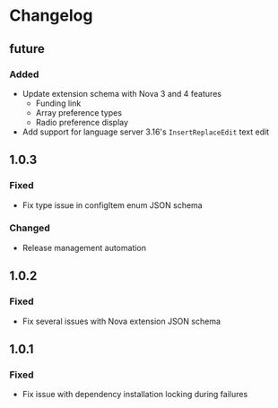 # Changelog

## future

### Added

- Update extension schema with Nova 3 and 4 features
  - Funding link
  - Array preference types
  - Radio preference display
- Add support for language server 3.16's `InsertReplaceEdit` text edit

## 1.0.3

### Fixed

- Fix type issue in configItem enum JSON schema

### Changed

- Release management automation

## 1.0.2

### Fixed

- Fix several issues with Nova extension JSON schema

## 1.0.1

### Fixed

- Fix issue with dependency installation locking during failures
